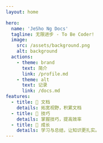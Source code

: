 ```yaml
---
layout: home

hero:
  name: 'JeSho Ng Docs'
  tagline: 无限进步 - To Be Coder!
  image:
    src: /assets/background.png
    alt: background
  actions:
    - theme: brand
      text: 简介
      link: /profile.md
    - theme: alt
      text: 记录
      link: /docs.md
features:
  - title: 🧩 文档
    details: 拓宽视野，积累文档
  - title: 🔧 技巧
    details: 掌握技巧，提高效率
  - title: 🌱 成长
    details: 学习与总结，让知识更扎实。
---
```

